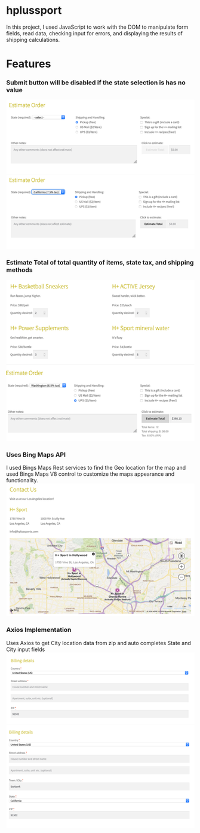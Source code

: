 # hplussport

In this project, I used JavaScript to work with the DOM to manipulate form fields, read data,
checking input for errors, and displaying the results of shipping calculations.

# Features
### Submit button will be disabled if the state selection is has no value
![Submit Form Disabled](assets/screenshot-1.png)
![Submit Form Disabled](assets/screenshot-2.png)
### Estimate Total of total quantity of items, state tax, and shipping methods
![Submit Form Disabled](assets/screenshot-3.png)
### Uses Bing Maps API
I used Bings Maps Rest services to find the Geo location for the map and used
Bings Maps V8 control to customize the maps appearance and functionality.
![Submit Form Disabled](assets/screenshot-4.png)
### Axios Implementation
Uses Axios to get City location data from zip and auto completes State and City input fields
![Submit Form Disabled](assets/screenshot-5.png)
![Submit Form Disabled](assets/screenshot-6.png)

